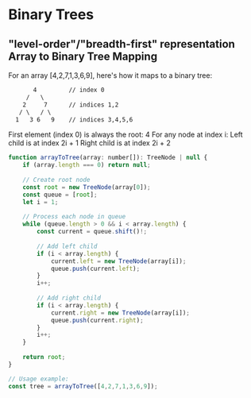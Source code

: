 # Binary Trees

## "level-order"/"breadth-first" representation Array to Binary Tree Mapping

For an array [4,2,7,1,3,6,9], here's how it maps to a binary tree:

```txt
       4         // index 0
     /   \
    2     7      // indices 1,2
   / \   / \
  1   3 6   9    // indices 3,4,5,6
```

First element (index 0) is always the root: 4
For any node at index i:
Left child is at index 2i + 1
Right child is at index 2i + 2

```js
function arrayToTree(array: number[]): TreeNode | null {
    if (array.length === 0) return null;
    
    // Create root node
    const root = new TreeNode(array[0]);
    const queue = [root];
    let i = 1;
    
    // Process each node in queue
    while (queue.length > 0 && i < array.length) {
        const current = queue.shift()!;
        
        // Add left child
        if (i < array.length) {
            current.left = new TreeNode(array[i]);
            queue.push(current.left);
        }
        i++;
        
        // Add right child
        if (i < array.length) {
            current.right = new TreeNode(array[i]);
            queue.push(current.right);
        }
        i++;
    }
    
    return root;
}

// Usage example:
const tree = arrayToTree([4,2,7,1,3,6,9]);
```


